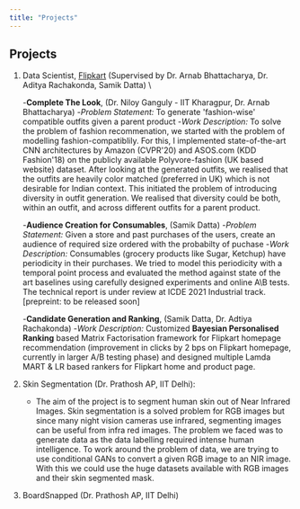 ```yaml
---
title: "Projects"
---
```

<head>
  <!-- Global site tag (gtag.js) - Google Analytics -->
<script async src="https://www.googletagmanager.com/gtag/js?id=G-2QHSF0Q5FG"></script>
<script>
  window.dataLayer = window.dataLayer || [];
  function gtag(){dataLayer.push(arguments);}
  gtag('js', new Date());

  gtag('config', 'G-2QHSF0Q5FG');
</script>
</head>

## Projects

1. Data Scientist, [Flipkart](https://www.flipkart.com/) (Supervised by Dr. Arnab Bhattacharya, Dr. Aditya Rachakonda, Samik Datta) \

	-**Complete The Look**,	(Dr. Niloy Ganguly - IIT Kharagpur, Dr. Arnab Bhattacharya)
		-*Problem Statement:* To generate 'fashion-wise' compatible outfits given a parent product
		-*Work Description:* To solve the problem of fashion recommenation, we started with the problem of modelling fashion-compatiblily. For this, I implemented state-of-the-art CNN architectures by Amazon (CVPR'20) and ASOS.com (KDD Fashion'18) on the publicly available Polyvore-fashion (UK based website) dataset. After looking at the generated outfits, we realised that the outfits are heavily color matched (preferred in UK) which is not desirable for Indian context. This initiated the problem of introducing diversity in outfit generation. We realised that diversity could be both, within an outfit, and across different outfits for a parent product. 
		
	-**Audience Creation for Consumables**,	(Samik Datta)
		-*Problem Statement:* Given a store and past purchases of the users, create an audience of required size ordered with the probabilty of puchase
		-*Work Description:* Consumables (grocery products like Sugar, Ketchup) have periodicity in their purchases. We tried to model this periodicity with a temporal point process and evaluated the method against state of the art baselines using carefully designed experiments and online A\B tests. The technical report is under review at ICDE 2021 Industrial track. [prepreint: to be released soon]
		
	-**Candidate Generation and Ranking**, (Samik Datta, Dr. Adtiya Rachakonda)
		-*Work Description:* Customized **Bayesian Personalised Ranking** based Matrix Factorisation framework for Flipkart homepage recommendation (improvement in clicks by 2 bps on Flipkart homepage, currently in larger A/B testing phase) and designed multiple Lamda MART & LR based rankers for Flipkart home and product page.
	

1. Skin Segmentation (Dr. Prathosh AP, IIT Delhi):
	- The aim of the project is to segment human skin out of Near Infrared Images. Skin segmentation is a solved problem for RGB images but since many night vision cameras use infrared, segmenting images can be useful from infra red images. The problem we faced was to generate data as the data labelling required intense human intelligence. 
	To work around the problem of data, we are trying to use conditional GANs to convert a given RGB image to an NIR image. With this we could use the huge datasets available with RGB images and their skin segmented mask.

2. BoardSnapped (Dr. Prathosh AP, IIT Delhi)


